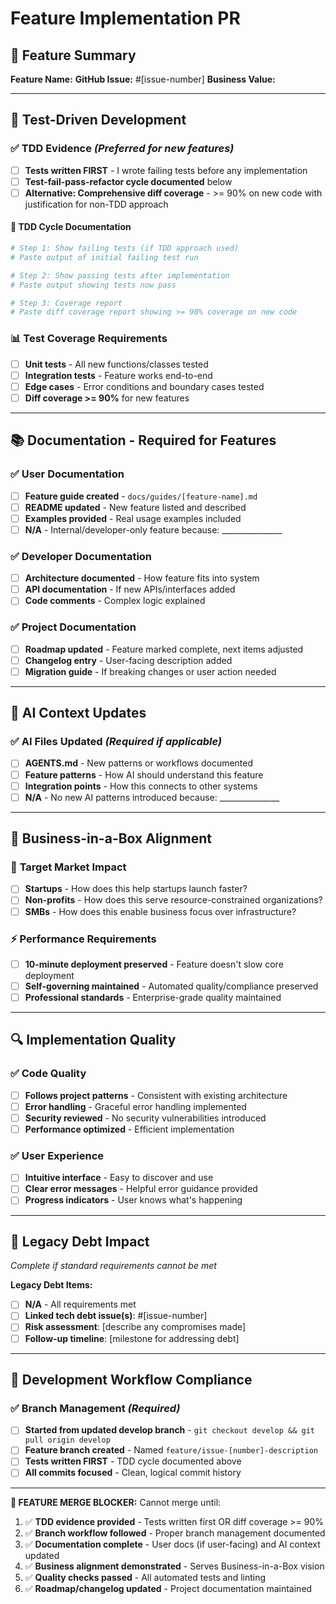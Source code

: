 # Feature Implementation PR

## 🎯 Feature Summary
<!-- Clear description of the feature being implemented -->

**Feature Name:** 
**GitHub Issue:** #[issue-number]
**Business Value:** <!-- How does this serve our Business-in-a-Box vision? -->

---

## 🧪 Test-Driven Development

### ✅ **TDD Evidence** *(Preferred for new features)*
- [ ] **Tests written FIRST** - I wrote failing tests before any implementation
- [ ] **Test-fail-pass-refactor cycle documented** below
- [ ] **Alternative: Comprehensive diff coverage** - >= 90% on new code with justification for non-TDD approach

#### 🔄 TDD Cycle Documentation
```bash
# Step 1: Show failing tests (if TDD approach used)
# Paste output of initial failing test run

# Step 2: Show passing tests after implementation  
# Paste output showing tests now pass

# Step 3: Coverage report
# Paste diff coverage report showing >= 90% coverage on new code
```

### 📊 **Test Coverage Requirements**
- [ ] **Unit tests** - All new functions/classes tested
- [ ] **Integration tests** - Feature works end-to-end
- [ ] **Edge cases** - Error conditions and boundary cases tested
- [ ] **Diff coverage >= 90%** for new features

---

## 📚 Documentation - Required for Features

### ✅ **User Documentation**
- [ ] **Feature guide created** - `docs/guides/[feature-name].md`
- [ ] **README updated** - New feature listed and described
- [ ] **Examples provided** - Real usage examples included
- [ ] **N/A** - Internal/developer-only feature because: _______________

### ✅ **Developer Documentation**  
- [ ] **Architecture documented** - How feature fits into system
- [ ] **API documentation** - If new APIs/interfaces added
- [ ] **Code comments** - Complex logic explained

### ✅ **Project Documentation**
- [ ] **Roadmap updated** - Feature marked complete, next items adjusted
- [ ] **Changelog entry** - User-facing description added
- [ ] **Migration guide** - If breaking changes or user action needed

---

## 🤖 AI Context Updates

### ✅ **AI Files Updated** *(Required if applicable)*
- [ ] **AGENTS.md** - New patterns or workflows documented
- [ ] **Feature patterns** - How AI should understand this feature
- [ ] **Integration points** - How this connects to other systems
- [ ] **N/A** - No new AI patterns introduced because: _______________

---

## 🚀 Business-in-a-Box Alignment

### 🎯 **Target Market Impact**
- [ ] **Startups** - How does this help startups launch faster?
- [ ] **Non-profits** - How does this serve resource-constrained organizations?  
- [ ] **SMBs** - How does this enable business focus over infrastructure?

### ⚡ **Performance Requirements**
- [ ] **10-minute deployment preserved** - Feature doesn't slow core deployment
- [ ] **Self-governing maintained** - Automated quality/compliance preserved
- [ ] **Professional standards** - Enterprise-grade quality maintained

---

## 🔍 Implementation Quality

### ✅ **Code Quality**
- [ ] **Follows project patterns** - Consistent with existing architecture
- [ ] **Error handling** - Graceful error handling implemented
- [ ] **Security reviewed** - No security vulnerabilities introduced
- [ ] **Performance optimized** - Efficient implementation

### ✅ **User Experience**
- [ ] **Intuitive interface** - Easy to discover and use
- [ ] **Clear error messages** - Helpful error guidance provided
- [ ] **Progress indicators** - User knows what's happening

---

## 🔄 Legacy Debt Impact
*Complete if standard requirements cannot be met*

**Legacy Debt Items:**
- [ ] **N/A** - All requirements met
- [ ] **Linked tech debt issue(s)**: #[issue-number]
- [ ] **Risk assessment**: [describe any compromises made]
- [ ] **Follow-up timeline**: [milestone for addressing debt]

---

## 🔀 Development Workflow Compliance

### ✅ **Branch Management** *(Required)*
- [ ] **Started from updated develop branch** - `git checkout develop && git pull origin develop`
- [ ] **Feature branch created** - Named `feature/issue-[number]-description`
- [ ] **Tests written FIRST** - TDD cycle documented above
- [ ] **All commits focused** - Clean, logical commit history

---

**🚫 FEATURE MERGE BLOCKER:** Cannot merge until:
1. ✅ **TDD evidence provided** - Tests written first OR diff coverage >= 90%
2. ✅ **Branch workflow followed** - Proper branch management documented
3. ✅ **Documentation complete** - User docs (if user-facing) and AI context updated
4. ✅ **Business alignment demonstrated** - Serves Business-in-a-Box vision
5. ✅ **Quality checks passed** - All automated tests and linting
6. ✅ **Roadmap/changelog updated** - Project documentation maintained
